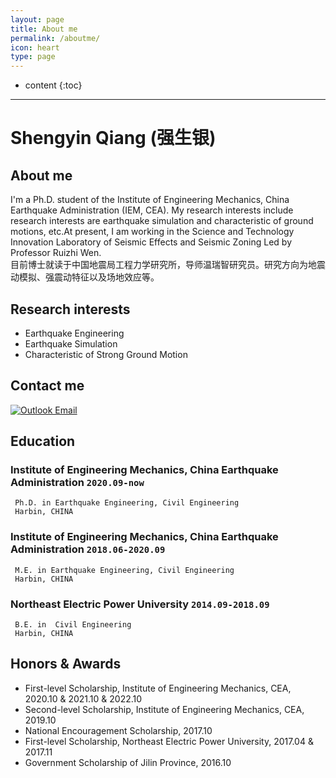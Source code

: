 ```yaml
---
layout: page
title: About me
permalink: /aboutme/
icon: heart
type: page
---
```

* content
{:toc}
---

# **Shengyin Qiang (强生银)**

## **About me**
I'm a Ph.D. student of the Institute of Engineering Mechanics, China Earthquake Administration (IEM, CEA). My research interests include research interests are earthquake simulation and characteristic of ground motions, etc.At present, I am working in the Science and Technology Innovation Laboratory of Seismic Effects and Seismic Zoning Led by Professor Ruizhi Wen.<br>
目前博士就读于中国地震局工程力学研究所，导师温瑞智研究员。研究方向为地震动模拟、强震动特征以及场地效应等。

## **Research interests**
* Earthquake Engineering
* Earthquake Simulation
* Characteristic of Strong Ground Motion

## **Contact me**

[![](C:\Users\qs\Desktop\picture\outlook.png "Outlook Email")](qiangsy_96@outlook.com)


## **Education**

### Institute of Engineering Mechanics, China Earthquake Administration `2020.09-now`
```
 Ph.D. in Earthquake Engineering, Civil Engineering
 Harbin, CHINA
```

### Institute of Engineering Mechanics, China Earthquake Administration `2018.06-2020.09`
```
 M.E. in Earthquake Engineering, Civil Engineering
 Harbin, CHINA
```
### Northeast Electric Power University `2014.09-2018.09`
```
 B.E. in  Civil Engineering
 Harbin, CHINA
```

## **Honors & Awards**
* First-level Scholarship, Institute of Engineering Mechanics, CEA, 2020.10 & 2021.10 & 2022.10<br>
* Second-level Scholarship, Institute of Engineering Mechanics, CEA, 2019.10<br>
* National Encouragement Scholarship, 2017.10<br>
* First-level Scholarship, Northeast Electric Power University, 2017.04 & 2017.11<br>
* Government Scholarship of Jilin Province, 2016.10<br>

<!-- ### Footer

Last updated: May 2013 -->

